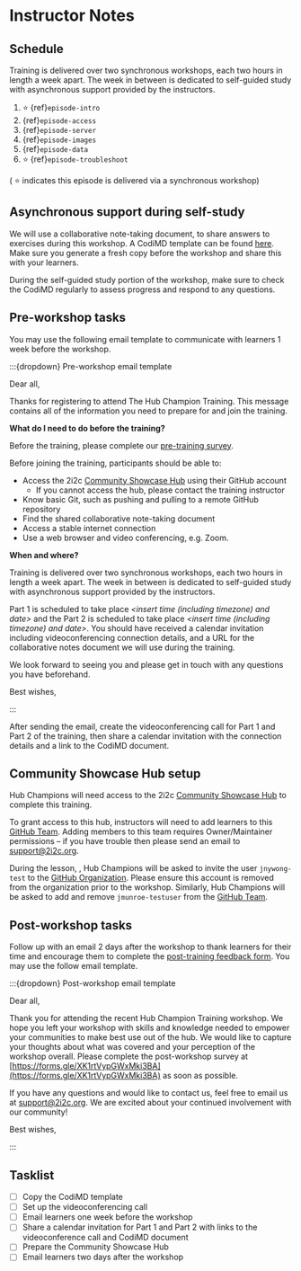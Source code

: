 # Instructor Notes

## Schedule

Training is delivered over two synchronous workshops, each two hours in length a week apart. The week in between is dedicated to self-guided study with asynchronous support provided by the instructors.

1. ⭐ {ref}`episode-intro`
1. {ref}`episode-access`
1. {ref}`episode-server`
1. {ref}`episode-images`
1. {ref}`episode-data`
1. ⭐ {ref}`episode-troubleshoot`

( ⭐ indicates this episode is delivered via a synchronous workshop)

## Asynchronous support during self-study

We will use a collaborative note-taking document, to share answers to exercises during this workshop. A CodiMD template can be found [here](https://codimd.carpentries.org/PJguPN3MQmetgJil9YrDaA). Make sure you generate a fresh copy before the workshop and share this with your learners.

During the self-guided study portion of the workshop, make sure to check the CodiMD regularly to assess progress and respond to any questions.

## Pre-workshop tasks

You may use the following email template to communicate with learners 1 week before the workshop.

:::{dropdown} Pre-workshop email template

Dear all,

Thanks for registering to attend The Hub Champion Training. This message contains all of the information you need to prepare for and join the training.

**What do I need to do before the training?**

Before the training, please complete our [pre-training survey](https://forms.gle/xRkGDfNaePUB12Ka6).

Before joining the training, participants should be able to:

- Access the 2i2c [Community Showcase Hub](https://showcase.2i2c.cloud) using their GitHub account
    - If you cannot access the hub, please contact the training instructor
- Know basic Git, such as pushing and pulling to a remote GitHub repository
- Find the shared collaborative note-taking document
- Access a stable internet connection
- Use a web browser and video conferencing, e.g. Zoom.

**When and where?**

Training is delivered over two synchronous workshops, each two hours in length a week apart. The week in between is dedicated to self-guided study with asynchronous support provided by the instructors.

Part 1 is scheduled to take place *<insert time (including timezone) and date>* and the Part 2 is scheduled to take place *<insert time (including timezone) and date>*. You should have received a calendar invitation including videoconferencing connection details, and a URL for the collaborative notes document we will use during the training.

We look forward to seeing you and please get in touch with any questions you have beforehand.

Best wishes,

*<insert instructor names here>*

:::

After sending the email, create the videoconferencing call for Part 1 and Part 2 of the training, then share a calendar invitation with the connection details and a link to the CodiMD document.  

## Community Showcase Hub setup

Hub Champions will need access to the 2i2c [Community Showcase Hub](https://showcase.2i2c.cloud) to complete this training.

To grant access to this hub, instructors will need to add learners to this [GitHub Team](https://github.com/orgs/2i2c-community-showcase/teams/access-2i2c-showcase). Adding members to this team requires Owner/Maintainer permissions – if you have trouble then please send an email to [support@2i2c.org](mailto:support@2i2c.org).

During the lesson, [](episode-access), Hub Champions will be asked to invite the user `jnywong-test` to the [GitHub Organization](https://github.com/2i2c-community-showcase). Please ensure this account is removed from the organization prior to the workshop. Similarly, Hub Champions will be asked to add and remove `jmunroe-testuser` from the [GitHub Team](https://github.com/orgs/2i2c-community-showcase/teams/access-2i2c-showcase).

## Post-workshop tasks
    
Follow up with an email 2 days after the workshop to thank learners for their time and encourage them to complete the [post-training feedback form](https://forms.gle/XK1rtVypGWxMki3BA). You may use the follow email template.
   
:::{dropdown} Post-workshop email template
    
Dear all,

Thank you for attending the recent Hub Champion Training workshop. We hope you left your workshop with skills and knowledge needed to empower your communities to make best use out of the hub. We would like to capture your thoughts about what was covered and your perception of the workshop overall. Please complete the post-workshop survey at [https://forms.gle/XK1rtVypGWxMki3BA](https://forms.gle/XK1rtVypGWxMki3BA) as soon as possible.

If you have any questions and would like to contact us, feel free to email us at [support@2i2c.org](mailto:support@2i2c.org). We are excited about your continued involvement with our community!

Best wishes,
    
*<insert instructor names here>*
    
:::
    
    
## Tasklist

- [ ] Copy the CodiMD template
- [ ] Set up the videoconferencing call
- [ ] Email learners one week before the workshop
- [ ] Share a calendar invitation for Part 1 and Part 2 with links to the videoconference call and CodiMD document
- [ ] Prepare the Community Showcase Hub
- [ ] Email learners two days after the workshop

